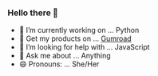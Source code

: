 ### Hello there 👋

- 🔭 I’m currently working on ... Python
- 🌱 Get my products on ... [Gumroad](https://mahikab.gumroad.com/)
- 🤔 I’m looking for help with ... JavaScript
- 💬 Ask me about ... Anything
- 😄 Pronouns: ... She/Her

